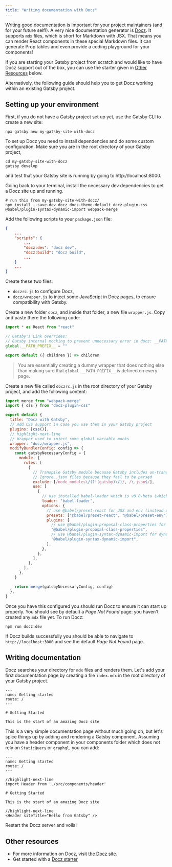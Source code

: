 ```yaml
---
title: "Writing documentation with Docz"
---
```


Writing good documentation is important for your project maintainers (and for your future self!). A very nice documentation generator is [Docz](https://www.docz.site). It supports `mdx` files, which is short for Markdown with JSX. That means you can render React components in these special Markdown files. It can generate Prop tables and even provide a coding playground for your components!

If you are starting your Gatsby project from scratch and would like to have Docz support out of the box, you can use the starter given in [Other Resources](#other-resources) below.

Alternatively, the following guide should help you to get Docz working within an existing Gatsby project.

## Setting up your environment

First, if you do not have a Gatsby project set up yet, use the Gatsby CLI to create a new site:

```shell
npx gatsby new my-gatsby-site-with-docz
```

To set up Docz you need to install dependencies and do some custom configuration. Make sure you are in the root directory of your Gatsby project,

```shell
cd my-gatsby-site-with-docz
gatsby develop
```

and test that your Gatsby site is running by going to http://localhost:8000.

Going back to your terminal, install the necessary dev dependencies to get a Docz site up and running.

```shell
# run this from my-gatsby-site-with-docz/
npm install --save-dev docz docz-theme-default docz-plugin-css @babel/plugin-syntax-dynamic-import webpack-merge
```

Add the following scripts to your `package.json` file:

```json:title=package.json
{
    ...
    "scripts": {
        ...
        "docz:dev": "docz dev",
        "docz:build": "docz build",
        ...
    }
    ...
}
```

Create these two files:

- `doczrc.js` to configure Docz,
- `docz/wrapper.js` to inject some JavaScript in Docz pages, to ensure compatibility with Gatsby.

Create a new folder `docz`, and inside that folder, a new file `wrapper.js`. Copy and paste there the following code:

```js:title=docz/wrapper.js
import * as React from "react"

// Gatsby's Link overrides:
// Gatsby internal mocking to prevent unnecessary error in docz: __PATH_PREFIX__ is not defined
global.__PATH_PREFIX__ = ""

export default ({ children }) => children
```

> You are essentially creating a dummy wrapper that does nothing else than making sure that `global.__PATH_PREFIX__` is defined on every page.

Create a new file called `doczrc.js` in the root directory of your Gatsby project, and add the following content:

```js:title=doczrc.js
import merge from "webpack-merge"
import { css } from "docz-plugin-css"

export default {
  title: "Docz with Gatsby",
  // Add CSS support in case you use them in your Gatsby project
  plugins: [css()],
  // highlight-next-line
  // Wrapper used to inject some global variable mocks
  wrapper: "docz/wrapper.js",
  modifyBundlerConfig: config => {
    const gatsbyNecessaryConfig = {
      module: {
        rules: [
          {
            // Transpile Gatsby module because Gatsby includes un-transpiled ES6 code.
            // Ignore .json files because they fail to be parsed
            exclude: [/node_modules\/(?!(gatsby)\/)/, /\.json$/],
            use: [
              {
                // use installed babel-loader which is v8.0-beta (which is meant to work with @babel/core@7)
                loader: "babel-loader",
                options: {
                  // use @babel/preset-react for JSX and env (instead of staged presets)
                  presets: ["@babel/preset-react", "@babel/preset-env"],
                  plugins: [
                    // use @babel/plugin-proposal-class-properties for class arrow functions
                    "@babel/plugin-proposal-class-properties",
                    // use @babel/plugin-syntax-dynamic-import for dynamic import support
                    "@babel/plugin-syntax-dynamic-import",
                  ],
                },
              },
            ],
          },
        ],
      },
    }

    return merge(gatsbyNecessaryConfig, config)
  },
}
```

Once you have this configured you should run Docz to ensure it can start up properly. You should see by default a _Page Not Found_ page: you haven't created any `mdx` file yet. To run Docz:

```shell
npm run docz:dev
```

If Docz builds successfully you should be able to navigate to `http://localhost:3000` and see the default _Page Not Found_ page.

## Writing documentation

Docz searches your directory for `mdx` files and renders them. Let's add your first documentation page by creating a file `index.mdx` in the root directory of your Gatsby project.

```mdx:title=index.mdx
---
name: Getting started
route: /
---

# Getting Started

This is the start of an amazing Docz site
```

This is a very simple documentation page without much going on, but let's spice things up by adding and rendering a Gatsby component. Assuming you have a header component in your components folder which does not rely on `StaticQuery` or `graphql`, you can add:

```mdx:title=index.mdx
---
name: Getting started
route: /
---

//highlight-next-line
import Header from './src/components/header'

# Getting Started

This is the start of an amazing Docz site

//highlight-next-line
<Header siteTitle="Hello from Gatsby" />
```

Restart the Docz server and voilà!

## Other resources

- For more information on Docz, visit
  [the Docz site](https://docz.site/).
- Get started with a [Docz starter](https://github.com/RobinCsl/gatsby-starter-docz)
